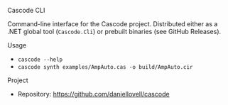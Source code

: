 Cascode CLI

Command-line interface for the Cascode project. Distributed either as a .NET global tool (`Cascode.Cli`) or prebuilt binaries (see GitHub Releases).

Usage
- `cascode --help`
- `cascode synth examples/AmpAuto.cas -o build/AmpAuto.cir`

Project
- Repository: https://github.com/daniellovell/cascode

